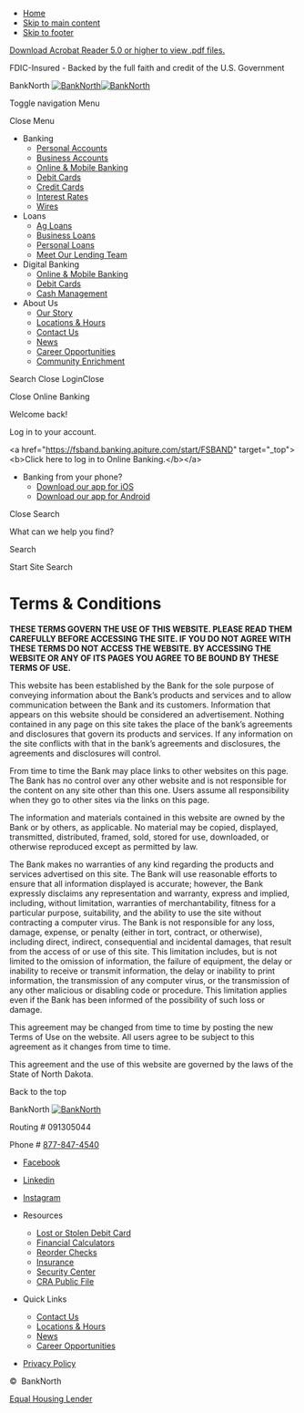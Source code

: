 * [Home](https://www.ibanknorth.com/)
* [Skip to main content](#main)
* [Skip to footer](#footer)

[Download Acrobat Reader 5.0 or higher to view .pdf files.](http://get.adobe.com/reader/ "External link to download Acrobat Reader")

FDIC-Insured - Backed by the full faith and credit of the U.S. Government

BankNorth [![BankNorth](/assets/img/logo.svg)![BankNorth](/assets/img/logo.svg)](https://www.ibanknorth.com/ "BankNorth, Arthur, ND")  

Toggle navigation Menu

Close Menu

* Banking
    * [Personal Accounts](https://www.ibanknorth.com/banking/personal-accounts)
    * [Business Accounts](https://www.ibanknorth.com/banking/business-accounts)
    * [Online & Mobile Banking](https://www.ibanknorth.com/banking/online-and-mobile-banking)
    * [Debit Cards](https://www.ibanknorth.com/banking/debit-cards)
    * [Credit Cards](https://www.ibanknorth.com/banking/credit-cards)
    * [Interest Rates](https://www.ibanknorth.com/banking/interest-rates)
    * [Wires](https://www.ibanknorth.com/banking/wires)
* Loans
    * [Ag Loans](https://www.ibanknorth.com/loans/ag-loans)
    * [Business Loans](https://www.ibanknorth.com/loans/business-loans)
    * [Personal Loans](https://www.ibanknorth.com/loans/personal-loans)
    * [Meet Our Lending Team](https://www.ibanknorth.com/loans/meet-our-lending-team)
* Digital Banking
    * [Online & Mobile Banking](https://www.ibanknorth.com/banking/online-and-mobile-banking)
    * [Debit Cards](https://www.ibanknorth.com/banking/debit-cards)
    * [Cash Management](https://www.ibanknorth.com/digital-banking/cash-management)
* About Us
    * [Our Story](https://www.ibanknorth.com/about-us/our-story)
    * [Locations & Hours](https://www.ibanknorth.com/branch-and-atm-locator)
    * [Contact Us](https://www.ibanknorth.com/contact-us)
    * [News](https://www.ibanknorth.com/about-us/news)
    * [Career Opportunities](https://www.ibanknorth.com/about-us/career-opportunities)
    * [Community Enrichment](https://www.ibanknorth.com/about-us/community-enrichment)

Search Close LoginClose

Close Online Banking

Welcome back!

Log in to your account.

&lt;a href=&quot;https://fsband.banking.apiture.com/start/FSBAND&quot; target=&quot;\_top&quot;&gt;&lt;b&gt;Click here to log in to Online Banking.&lt;/b&gt;&lt;/a&gt;

* Banking from your phone?
    * [Download our app for iOS](https://apps.apple.com/us/app/banknorth/id655044602)
    * [Download our app for Android](https://play.google.com/store/apps/details?id=com.apiture.xpressmobile.fsband.sub&hl=en_US)

Close Search

What can we help you find?

Search

 Start Site Search

  

Terms & Conditions
==================

**THESE TERMS GOVERN THE USE OF THIS WEBSITE. PLEASE READ THEM CAREFULLY BEFORE ACCESSING THE SITE. IF YOU DO NOT AGREE WITH THESE TERMS DO NOT ACCESS THE WEBSITE. BY ACCESSING THE WEBSITE OR ANY OF ITS PAGES YOU AGREE TO BE BOUND BY THESE TERMS OF USE.**

  

This website has been established by the Bank for the sole purpose of conveying information about the Bank’s products and services and to allow communication between the Bank and its customers. Information that appears on this website should be considered an advertisement. Nothing contained in any page on this site takes the place of the bank’s agreements and disclosures that govern its products and services. If any information on the site conflicts with that in the bank’s agreements and disclosures, the agreements and disclosures will control.

  

From time to time the Bank may place links to other websites on this page. The Bank has no control over any other website and is not responsible for the content on any site other than this one. Users assume all responsibility when they go to other sites via the links on this page.

  

The information and materials contained in this website are owned by the Bank or by others, as applicable. No material may be copied, displayed, transmitted, distributed, framed, sold, stored for use, downloaded, or otherwise reproduced except as permitted by law.

  

The Bank makes no warranties of any kind regarding the products and services advertised on this site. The Bank will use reasonable efforts to ensure that all information displayed is accurate; however, the Bank expressly disclaims any representation and warranty, express and implied, including, without limitation, warranties of merchantability, fitness for a particular purpose, suitability, and the ability to use the site without contracting a computer virus. The Bank is not responsible for any loss, damage, expense, or penalty (either in tort, contract, or otherwise), including direct, indirect, consequential and incidental damages, that result from the access of or use of this site. This limitation includes, but is not limited to the omission of information, the failure of equipment, the delay or inability to receive or transmit information, the delay or inability to print information, the transmission of any computer virus, or the transmission of any other malicious or disabling code or procedure. This limitation applies even if the Bank has been informed of the possibility of such loss or damage.

  

This agreement may be changed from time to time by posting the new Terms of Use on the website. All users agree to be subject to this agreement as it changes from time to time.

  

This agreement and the use of this website are governed by the laws of the State of North Dakota.

Back to the top

BankNorth [![BankNorth](/assets/img/logo.svg)](https://www.ibanknorth.com/ "BankNorth, Arthur, ND") 

Routing # 091305044

Phone # [877-847-4540](tel:877-847-4540)

* [Facebook](https://www.facebook.com/people/BankNorth/100072044932147/)
* [Linkedin](https://www.linkedin.com/company/ibanknorth/)
* [Instagram](https://www.instagram.com/ibanknorth/)

* Resources
    * [Lost or Stolen Debit Card](https://www.ibanknorth.com/resources/lost-or-stolen-debit-card)
    * [Financial Calculators](https://www.ibanknorth.com/financial-calculators)
    * [Reorder Checks](https://orderpoint.deluxe.com/personal-checks/welcome.htm)
    * [Insurance](https://www.ibanknorth.com/resources/insurance)
    * [Security Center](https://www.ibanknorth.com/resources/security-center)
    * [CRA Public File](https://www.ibanknorth.com/assets/files/ss4AKUQh/CRA%20Statement%20Public%20File_updated%2009.06.2024.pdf)
* Quick Links
    * [Contact Us](https://www.ibanknorth.com/contact-us)
    * [Locations & Hours](https://www.ibanknorth.com/branch-and-atm-locator)
    * [News](https://www.ibanknorth.com/about-us/news)
    * [Career Opportunities](https://www.ibanknorth.com/about-us/career-opportunities)

* [Privacy Policy](https://www.ibanknorth.com/privacy-policy)

©  BankNorth

[Equal Housing Lender](https://www.hud.gov/)